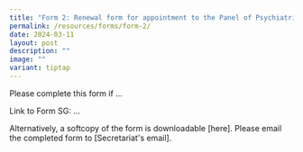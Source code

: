 ```yaml
---
title: "Form 2: Renewal form for appointment to the Panel of Psychiatrists"
permalink: /resources/forms/form-2/
date: 2024-03-11
layout: post
description: ""
image: ""
variant: tiptap
---
```

<p>Please complete this form if ...</p>
<p></p>
<p>Link to Form SG: ...</p>
<p></p>
<p>Alternatively, a softcopy of the form is downloadable [here]. Please email
the completed form to [Secretariat's email].</p>
<p></p>
